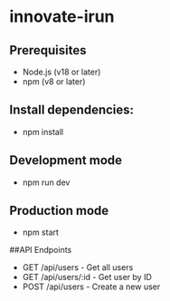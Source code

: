 # innovate-irun

## Prerequisites
- Node.js (v18 or later)
- npm (v8 or later)

## Install dependencies:
- npm install

## Development mode
- npm run dev
## Production mode
- npm start

##API Endpoints
- GET /api/users - Get all users
- GET /api/users/:id - Get user by ID
- POST /api/users - Create a new user
